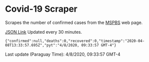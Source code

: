 # Covid-19 Scraper

Scrapes the number of confirmed cases from the [MSPBS](https://www.mspbs.gov.py/covid-19.php) web page.

[JSON Link](https://jmayalag.github.io/covid19-scrape/cases.json)
Updated every 30 minutes.
```
{"confirmed":null,"deaths":0,"recovered":0,"timestamp":"2020-04-08T13:33:57.695Z","pyt":"4/8/2020, 09:33:57 GMT-4"}
```
Last update (Paraguay Time): 4/8/2020, 09:33:57 GMT-4